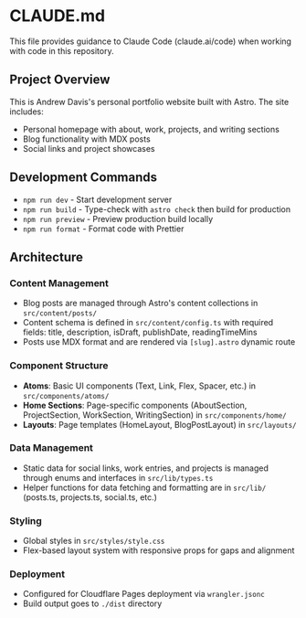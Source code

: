 # CLAUDE.md

This file provides guidance to Claude Code (claude.ai/code) when working with code in this repository.

## Project Overview

This is Andrew Davis's personal portfolio website built with Astro. The site includes:
- Personal homepage with about, work, projects, and writing sections
- Blog functionality with MDX posts
- Social links and project showcases

## Development Commands

- `npm run dev` - Start development server
- `npm run build` - Type-check with `astro check` then build for production
- `npm run preview` - Preview production build locally
- `npm run format` - Format code with Prettier

## Architecture

### Content Management
- Blog posts are managed through Astro's content collections in `src/content/posts/`
- Content schema is defined in `src/content/config.ts` with required fields: title, description, isDraft, publishDate, readingTimeMins
- Posts use MDX format and are rendered via `[slug].astro` dynamic route

### Component Structure
- **Atoms**: Basic UI components (Text, Link, Flex, Spacer, etc.) in `src/components/atoms/`
- **Home Sections**: Page-specific components (AboutSection, ProjectSection, WorkSection, WritingSection) in `src/components/home/`
- **Layouts**: Page templates (HomeLayout, BlogPostLayout) in `src/layouts/`

### Data Management
- Static data for social links, work entries, and projects is managed through enums and interfaces in `src/lib/types.ts`
- Helper functions for data fetching and formatting are in `src/lib/` (posts.ts, projects.ts, social.ts, etc.)

### Styling
- Global styles in `src/styles/style.css`
- Flex-based layout system with responsive props for gaps and alignment

### Deployment
- Configured for Cloudflare Pages deployment via `wrangler.jsonc`
- Build output goes to `./dist` directory